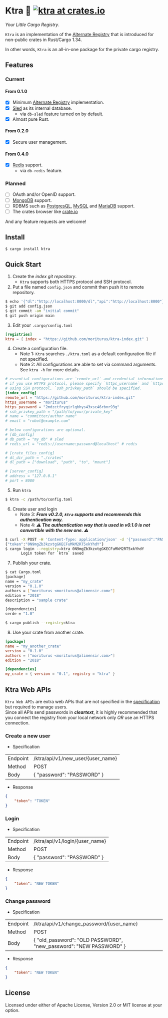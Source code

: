 # Ktra 🚚 [![ktra at crates.io](https://img.shields.io/crates/v/ktra.svg)](https://crates.io/crates/ktra)

*Your Little Cargo Registry*.  

`Ktra` is an implementation of the [Alternate Registry](https://doc.rust-lang.org/cargo/reference/registries.html) that is introduced for non-public crates in Rust/Cargo 1.34.

In other words, `Ktra` is an all-in-one package for the private cargo registry.

## Features

### Current

#### From 0.1.0

- [x] Minimum [Alternate Registry](https://doc.rust-lang.org/cargo/reference/registries.html) implementation.
- [x] [Sled](https://github.com/spacejam/sled) as its internal database.
    - via `db-sled` feature turned on by default.
- [x] Almost pure Rust.

#### From 0.2.0
- [x] Secure user management.

#### From 0.4.0
- [x] [Redis](https://redis.io/) support.
    - via `db-redis` feature.

### Planned
- [ ] OAuth and/or OpenID support.
- [ ] [MongoDB](https://www.mongodb.com/) support.
- [ ] RDBMS such as [PostgresQL](https://www.postgresql.org/), [MySQL](https://www.mysql.com/) and [MariaDB](https://mariadb.org/) support.
- [ ] The crates browser like [crate.io](https://crates.io/)

And any feature requests are welcome!

## Install

```bash
$ cargo install ktra
```

## Quick Start

1. Create the *index git repository*.
    - `Ktra` supports both HTTPS protocol and SSH protocol.
2. Put a file named `config.json` and commit then push it to remote repository.

```bash
$ echo '{"dl":"http://localhost:8000/dl","api":"http://localhost:8000"}' > config.json
$ git add config.json
$ git commit -am "initial commit"
$ git push origin main
```

3. Edit your `.cargo/config.toml`

```toml
[registries]
ktra = { index = "https://github.com/moriturus/ktra-index.git" }
```

4. Create a configuration file.
    - Note 1: `Ktra` searches `./ktra.toml` as a default configuration file if not specified.
    - Note 2: All configurations are able to set via command arguments. See `ktra -h` for more details.

```toml
# essential configurations are `remote_url` and credential informations.
# if you use HTTPS protocol, please specify `https_username` and `https_password` fields.
# using SSH protocol, `ssh_privkey_path` should be specified.
[index_config]
remote_url = "https://github.com/moriturus/ktra-index.git"
https_username = "moriturus"
https_password = "2mdzctfryqirlqbhys43xsc46rbnr93g" 
# ssh_privkey_path = "/path/to/your/private_key"
# name = "committer/author name"
# email = "robot@example.com"

# below configurations are optional.
# [db_config]
# db_path = "my_db" # sled
# redis_url = "redis://username:password@localhost" # redis

# [crate_files_config]
# dl_dir_path = "./crates"
# dl_path = ["download", "path", "to", "mount"]

# [server_config]
# address = "127.0.0.1"
# port = 8080
```

5. Run `ktra`

```bash
$ ktra -c /path/to/config.toml
```

6. Create user and login
    - Note 3: ***From v0.2.0, `ktra` supports and recommends this authentication way.***
    - Note 4: ***⚠️ The authentication way that is used in v0.1.0 is not convertible with the new one. ⚠️***

```bash
$ curl -X POST -H 'Content-Type: application/json' -d '{"password":"PASSWORD"}' http://localhost:8000/ktra/api/v1/new_user/alice
{"token":"0N9mgZb3kzxtgGKECFuMkM2RT5xkYhdY"}
$ cargo login --registry=ktra 0N9mgZb3kzxtgGKECFuMkM2RT5xkYhdY
       Login token for `ktra` saved
```

7. Publish your crate.

```bash
$ cat Cargo.toml
[package]
name = "my_crate"
version = "0.1.0"
authors = ["moriturus <moriturus@alimensir.com>"]
edition = "2018"
description = "sample crate"

[dependencies]
serde = "1.0"

$ cargo publish --registry=ktra
```

8. Use your crate from another crate.

```toml
[package]
name = "my_another_crate"
version = "0.1.0"
authors = ["moriturus <moriturus@alimensir.com>"]
edition = "2018"

[dependencies]
my_crate = { version = "0.1", registry = "ktra" }
```

## Ktra Web APIs

`Ktra Web APIs` are extra web APIs that are not specified in the [specification](https://doc.rust-lang.org/cargo/reference/registries.html) but required to manage users.  
Since all APIs send passwords in ***cleartext***, it is highly recommended that you connect the registry from your local network only *OR* use an HTTPS connection.

### Create a new user

- Specification

<table>
    <tr>
        <td>Endpoint</td>
        <td>/ktra/api/v1/new_user/{user_name}</td>
    </tr>
    <tr>
        <td>Method</td>
        <td>POST</td>
    </tr>
    <tr>
        <td>Body</td>
        <td>{ "password": "PASSWORD" }</td>
    </tr>
</table>

- Response

```json
{
    "token": "TOKEN"
}
```

### Login

- Specification

<table>
    <tr>
        <td>Endpoint</td>
        <td>/ktra/api/v1/login/{user_name}</td>
    </tr>
    <tr>
        <td>Method</td>
        <td>POST</td>
    </tr>
    <tr>
        <td>Body</td>
        <td>{ "password": "PASSWORD" }</td>
    </tr>
</table>

- Response

```json
{
    "token": "NEW TOKEN"
}
```

### Change password

- Specification

<table>
    <tr>
        <td>Endpoint</td>
        <td>/ktra/api/v1/change_password/{user_name}</td>
    </tr>
    <tr>
        <td>Method</td>
        <td>POST</td>
    </tr>
    <tr>
        <td>Body</td>
        <td>{ "old_password": "OLD PASSWORD", "new_password": "NEW PASSWORD" }</td>
    </tr>
</table>

- Response

```json
{
    "token": "NEW TOKEN"
}
```

## License

Licensed under either of Apache License, Version 2.0 or MIT license at your option.